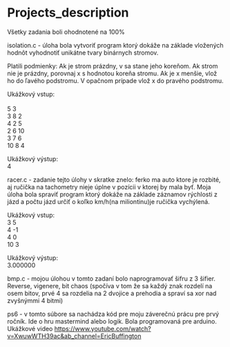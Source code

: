 # Projects_description

Všetky zadania boli ohodnotené na 100%

isolation.c - úloha bola vytvoriť program ktorý dokáže na základe vložených hodnôt vyhodnotiť unikátne tvary binárnych stromov.

Platili podmienky:
Ak je strom prázdny, v sa stane jeho koreňom.
Ak strom nie je prázdny, porovnaj x s hodnotou koreňa stromu. 
Ak je x menšie, vlož ho do ľavého podstromu. 
V opačnom prípade vlož x do pravého podstromu.

Ukážkový vstup:     
<br>5 3 
<br>3 8 2
<br>4 2 5
<br>2 6 10
<br>3 7 6
<br>10 8 4

Ukážkový výstup:
<br> 4

racer.c - zadanie tejto úlohy v skratke znelo: ferko ma auto ktore je rozbité, aj ručička na tachometry nieje úplne v pozícii v ktorej by mala byť. Moja úloha bola spraviť 
program ktorý dokáže na základe záznamov rýchlosti z jázd a počtu jázd určiť o koľko km/h(na miliontinu)je ručička vychýlená.

Ukážkový vstup:
<br>3 5
<br>4 -1
<br>4 0
<br>10 3

Ukážkový výstup:
<br>3.000000

bmp.c - mojou úlohou v tomto zadaní bolo naprogramovať šifru z 3 šifier. Reverse, vigenere, bit chaos (spočíva v tom že sa každý znak rozdelí na osem bitov, prvé 4 sa rozdelia na 2 dvojice a prehodia a spraví sa xor nad zvyšnýmmi 4 bitmi)

ps6 - v tomto súbore sa nachádza kód pre moju záverečnú prácu pre prvý ročník. Ide o hru mastermind alebo logik. Bola programovaná pre arduino.
Ukážkové video https://www.youtube.com/watch?v=XwuwWTH39ac&ab_channel=EricBuffington